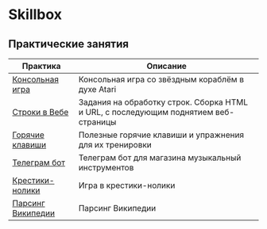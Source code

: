 # Skillbox
## Практические занятия

| Практика                                     | Описание                                                                            |
|----------------------------------------------|-------------------------------------------------------------------------------------|
| [Консольная игра](practice_starship_game)    | Консольная игра со звёздным кораблём в духе Atari                                   |
| [Строки в Вебе](practice_strings_in_web)     | Задания на обработку строк. Сборка HTML и URL, с последующим поднятием веб-страницы |
| [Горячие клавиши](practice_pycharm_hot_keys) | Полезные горячие клавиши и упражнения для их тренировки                             |
| [Телеграм бот](practice_telebot)             | Телеграм бот для магазина музыкальный инструментов                                  | 
 | [Крестики-нолики](practice_xs_and_os)        | Игра в крестики-нолики                                                              |
| [Парсинг Википедии](practice_parse_wiki)     | Парсинг Википедии                                                                   |